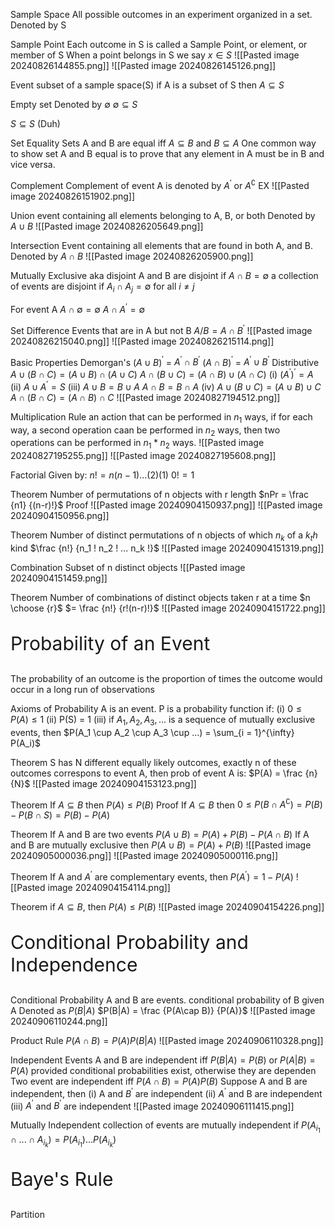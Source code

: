 


Sample Space
	All possible outcomes in an experiment organized in a set.
	Denoted by S

Sample Point
	Each outcome in S is called a Sample Point, or element, or member of S
	When a point belongs in S we say $x \in S$
	![[Pasted image 20240826144855.png]]
	![[Pasted image 20240826145126.png]]
	

Event
	subset of a sample space(S)
	if A is a subset of S then $A \subseteq S$

Empty set
	Denoted by $\emptyset$
	$\emptyset \subseteq S$

$S \subseteq S$ (Duh)

Set Equality
	Sets A and B are equal iff $A \subseteq B$ and $B \subseteq A$
	One common way to show set A and B equal is to prove that any element in A must be in B and vice versa.

Complement
	Complement of event A is denoted by $A^\prime$ or $A^\complement$ 
	EX
		![[Pasted image 20240826151902.png]]

Union
	event containing all elements belonging to A, B, or both
	Denoted by $A \cup B$
	![[Pasted image 20240826205649.png]]

Intersection
	Event containing all elements that are found in both A, and B.
	Denoted by $A \cap B$
	![[Pasted image 20240826205900.png]]

Mutually Exclusive
	aka disjoint
	A and B are disjoint if $A \cap B = \emptyset$
	a collection of events are disjoint if $A_i \cap A_j = \emptyset$ for all $i \not = j$ 

For event A
	$A \cap \emptyset = \emptyset$
	$A \cap A^\prime = \emptyset$

Set Difference
	Events that are in A but not B
	$A / B = A \cap B^\prime$
	 ![[Pasted image 20240826215040.png]]
	![[Pasted image 20240826215114.png]]

Basic Properties
	Demorgan's
		$(A \cup B$)$^\prime$ = $A^\prime \cap B^\prime$
		$(A \cap B$)$^\prime$ = $A^\prime \cup B^\prime$
	Distributive
		$A \cup (B \cap C) = (A \cup B) \cap (A \cup C)$ 
		$A \cap (B \cup C) = (A \cap B) \cup (A \cap C)$ 
	(i)
		$(A^\prime)^\prime = A$
	(ii)
		$A \cup A^\prime = S$
	(iii)
		$A \cup B = B \cup A$
		$A \cap B = B \cap A$
	(iv)
		$A \cup (B \cup C) = (A \cup B) \cup C$
		$A \cap (B \cap C) = (A \cap B) \cap C$
	![[Pasted image 20240827194512.png]]


Multiplication Rule
	an action that can be performed in $n_1$ ways, if for each way, a second operation caan be performed in $n_2$ ways, then two operations can be performed in $n_1 * n_2$ ways.
	![[Pasted image 20240827195255.png]]
	![[Pasted image 20240827195608.png]]


Factorial
	Given by:
	$n! = n(n-1) ... (2)(1)$
	$0! = 1$
	
Theorem
	Number of permutations of n objects with r length
	$nPr = \frac {n1} {(n-r)!}$ 
	Proof
		![[Pasted image 20240904150937.png]]
	![[Pasted image 20240904150956.png]]

Theorem
	Number of distinct permutations of n objects of which $n_k$ of a $k_th$ kind
		$\frac {n!} {n_1 ! n_2 ! ... n_k !}$
		![[Pasted image 20240904151319.png]]

Combination
	Subset of n distinct objects
	![[Pasted image 20240904151459.png]]

Theorem
	Number of combinations of distinct objects taken r at a time
		$n \choose {r}$ $= \frac {n!} {r!(n-r)!}$ 
		![[Pasted image 20240904151722.png]]


<p style = "font-size: 30px;"> Probability of an Event </p>
The probability of an outcome is the proportion of times the outcome would occur in a long run of observations

Axioms of Probability
	A is an event. P is a probability function if:
		(i) $0 \leq P(A) \leq 1$
		(ii) P(S) = 1
		(iii) if $A_1, A_2, A_3, ...$ is a sequence of mutually exclusive events, then
			$P(A_1 \cup A_2 \cup A_3 \cup ...) = \sum_{i = 1}^{\infty} P(A_i)$ 

Theorem
	S has N different equally likely outcomes, exactly n of these outcomes correspons to event A, then prob of event A is:
		$P(A) = \frac {n} {N}$
		![[Pasted image 20240904153123.png]]


Theorem
	If $A \subseteq B$ then $P(A) \leq P(B)$
	Proof
		If $A \subseteq B$ then
		$0 \leq P(B\cap A^\complement) = P(B) - P(B\cap S) = P(B) - P(A)$



Theorem
	If A and B are two events
		$P(A\cup B) = P(A) + P(B) - P (A\cap B)$
	If A and B are mutually exclusive then
		$P(A\cup B) = P(A) + P(B)$
	![[Pasted image 20240905000036.png]]
	![[Pasted image 20240905000116.png]]


Theorem
	If A and $A^\prime$ are complementary events, then
		$P(A^\prime) = 1 - P(A)$ 
	![[Pasted image 20240904154114.png]]

Theorem
	if $A \subseteq B$, then $P(A) \leq P(B)$
	![[Pasted image 20240904154226.png]]


<p style="font-size: 30px;"> Conditional Probability and Independence</p>

Conditional Probability
	A and B are events. conditional probability of B given A 
	Denoted as $P(B|A)$
	$P(B|A) = \frac {P(A\cap B)} {P(A)}$
	![[Pasted image 20240906110244.png]]

Product Rule
	$P(A\cap B) = P(A)P(B|A)$
	![[Pasted image 20240906110328.png]]

Independent Events
	A and B are independent iff
		$P(B|A) = P(B)$ or $P(A|B) = P(A)$
		provided conditional probabilities exist, otherwise they are dependen
	Two event are independent iff
		$P(A\cap B) = P(A)P(B)$
	Suppose A and B are independent, then
		(i) A and $B^\prime$ are independent
		(ii) $A^\prime$ and B are independent
		(iii) $A^\prime$ and $B^\prime$ are independent
	![[Pasted image 20240906111415.png]]

Mutually Independent
	collection of events are mutually independent if
		$P(A_{i_1}\cap ... \cap A_{i_k}) = P(A_{i_1})...P(A_{i_k})$



<p style="font-size: 30px;"> Baye's Rule </p>
Partition
	